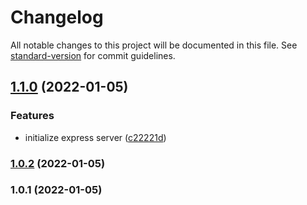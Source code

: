 # Changelog

All notable changes to this project will be documented in this file. See [standard-version](https://github.com/conventional-changelog/standard-version) for commit guidelines.

## [1.1.0](https://github.com/Jaymontojo/code-bytes-backend/compare/v1.0.2...v1.1.0) (2022-01-05)


### Features

* initialize express server ([c22221d](https://github.com/Jaymontojo/code-bytes-backend/commit/c22221d428818ec8e57242b8182630d5fc0f98e3))

### [1.0.2](https://github.com/Jaymontojo/code-bytes-backend/compare/v1.0.1...v1.0.2) (2022-01-05)

### 1.0.1 (2022-01-05)
